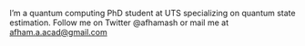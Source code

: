 I’m a quantum computing PhD student at UTS specializing on quantum state estimation. 
Follow me on Twitter @afhamash or mail me at afham.a.acad@gmail.com

<!---
afhamash/afhamash is a ✨ special ✨ repository because its `README.md` (this file) appears on your GitHub profile.
You can click the Preview link to take a look at your changes.
--->
